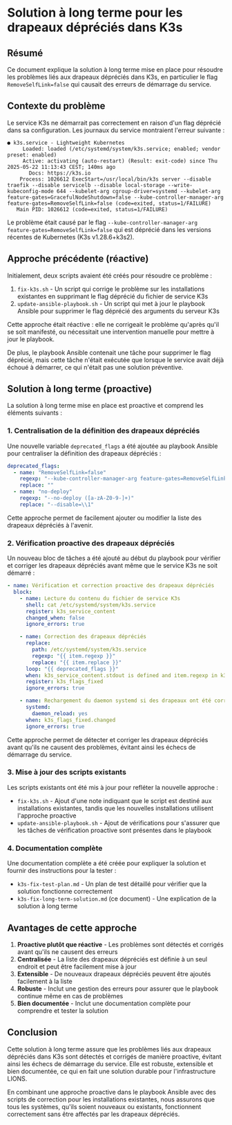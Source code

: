 # Solution à long terme pour les drapeaux dépréciés dans K3s

## Résumé

Ce document explique la solution à long terme mise en place pour résoudre les problèmes liés aux drapeaux dépréciés dans K3s, en particulier le flag `RemoveSelfLink=false` qui causait des erreurs de démarrage du service.

## Contexte du problème

Le service K3s ne démarrait pas correctement en raison d'un flag déprécié dans sa configuration. Les journaux du service montraient l'erreur suivante :

```
● k3s.service - Lightweight Kubernetes
     Loaded: loaded (/etc/systemd/system/k3s.service; enabled; vendor preset: enabled)
     Active: activating (auto-restart) (Result: exit-code) since Thu 2025-05-22 11:13:43 CEST; 140ms ago
       Docs: https://k3s.io
    Process: 1026612 ExecStart=/usr/local/bin/k3s server --disable traefik --disable servicelb --disable local-storage --write-kubeconfig-mode 644 --kubelet-arg cgroup-driver=systemd --kubelet-arg feature-gates=GracefulNodeShutdown=false --kube-controller-manager-arg feature-gates=RemoveSelfLink=false (code=exited, status=1/FAILURE)
   Main PID: 1026612 (code=exited, status=1/FAILURE)
```

Le problème était causé par le flag `--kube-controller-manager-arg feature-gates=RemoveSelfLink=false` qui est déprécié dans les versions récentes de Kubernetes (K3s v1.28.6+k3s2).

## Approche précédente (réactive)

Initialement, deux scripts avaient été créés pour résoudre ce problème :

1. `fix-k3s.sh` - Un script qui corrige le problème sur les installations existantes en supprimant le flag déprécié du fichier de service K3s
2. `update-ansible-playbook.sh` - Un script qui met à jour le playbook Ansible pour supprimer le flag déprécié des arguments du serveur K3s

Cette approche était réactive : elle ne corrigeait le problème qu'après qu'il se soit manifesté, ou nécessitait une intervention manuelle pour mettre à jour le playbook.

De plus, le playbook Ansible contenait une tâche pour supprimer le flag déprécié, mais cette tâche n'était exécutée que lorsque le service avait déjà échoué à démarrer, ce qui n'était pas une solution préventive.

## Solution à long terme (proactive)

La solution à long terme mise en place est proactive et comprend les éléments suivants :

### 1. Centralisation de la définition des drapeaux dépréciés

Une nouvelle variable `deprecated_flags` a été ajoutée au playbook Ansible pour centraliser la définition des drapeaux dépréciés :

```yaml
deprecated_flags:
  - name: "RemoveSelfLink=false"
    regexp: "--kube-controller-manager-arg feature-gates=RemoveSelfLink=false"
    replace: ""
  - name: "no-deploy"
    regexp: "--no-deploy ([a-zA-Z0-9-]+)"
    replace: "--disable=\\1"
```

Cette approche permet de facilement ajouter ou modifier la liste des drapeaux dépréciés à l'avenir.

### 2. Vérification proactive des drapeaux dépréciés

Un nouveau bloc de tâches a été ajouté au début du playbook pour vérifier et corriger les drapeaux dépréciés avant même que le service K3s ne soit démarré :

```yaml
- name: Vérification et correction proactive des drapeaux dépréciés
  block:
    - name: Lecture du contenu du fichier de service K3s
      shell: cat /etc/systemd/system/k3s.service
      register: k3s_service_content
      changed_when: false
      ignore_errors: true

    - name: Correction des drapeaux dépréciés
      replace:
        path: /etc/systemd/system/k3s.service
        regexp: "{{ item.regexp }}"
        replace: "{{ item.replace }}"
      loop: "{{ deprecated_flags }}"
      when: k3s_service_content.stdout is defined and item.regexp in k3s_service_content.stdout
      register: k3s_flags_fixed
      ignore_errors: true

    - name: Rechargement du daemon systemd si des drapeaux ont été corrigés
      systemd:
        daemon_reload: yes
      when: k3s_flags_fixed.changed
      ignore_errors: true
```

Cette approche permet de détecter et corriger les drapeaux dépréciés avant qu'ils ne causent des problèmes, évitant ainsi les échecs de démarrage du service.

### 3. Mise à jour des scripts existants

Les scripts existants ont été mis à jour pour refléter la nouvelle approche :

- `fix-k3s.sh` - Ajout d'une note indiquant que le script est destiné aux installations existantes, tandis que les nouvelles installations utilisent l'approche proactive
- `update-ansible-playbook.sh` - Ajout de vérifications pour s'assurer que les tâches de vérification proactive sont présentes dans le playbook

### 4. Documentation complète

Une documentation complète a été créée pour expliquer la solution et fournir des instructions pour la tester :

- `k3s-fix-test-plan.md` - Un plan de test détaillé pour vérifier que la solution fonctionne correctement
- `k3s-fix-long-term-solution.md` (ce document) - Une explication de la solution à long terme

## Avantages de cette approche

1. **Proactive plutôt que réactive** - Les problèmes sont détectés et corrigés avant qu'ils ne causent des erreurs
2. **Centralisée** - La liste des drapeaux dépréciés est définie à un seul endroit et peut être facilement mise à jour
3. **Extensible** - De nouveaux drapeaux dépréciés peuvent être ajoutés facilement à la liste
4. **Robuste** - Inclut une gestion des erreurs pour assurer que le playbook continue même en cas de problèmes
5. **Bien documentée** - Inclut une documentation complète pour comprendre et tester la solution

## Conclusion

Cette solution à long terme assure que les problèmes liés aux drapeaux dépréciés dans K3s sont détectés et corrigés de manière proactive, évitant ainsi les échecs de démarrage du service. Elle est robuste, extensible et bien documentée, ce qui en fait une solution durable pour l'infrastructure LIONS.

En combinant une approche proactive dans le playbook Ansible avec des scripts de correction pour les installations existantes, nous assurons que tous les systèmes, qu'ils soient nouveaux ou existants, fonctionnent correctement sans être affectés par les drapeaux dépréciés.